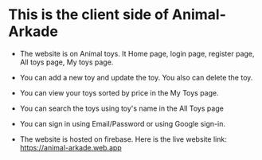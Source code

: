 # This is the client side of Animal-Arkade

* The website is on Animal toys. It Home page, login page, register page, All toys page, My toys page.

* You can add a new toy and update the toy. You also can delete the toy.

* You can view your toys sorted by price in the My Toys page.

* You can search the toys using toy's name in the All Toys page

* You can sign in using Email/Password or using Google sign-in.

* The website is hosted on firebase. Here is the live website link: https://animal-arkade.web.app